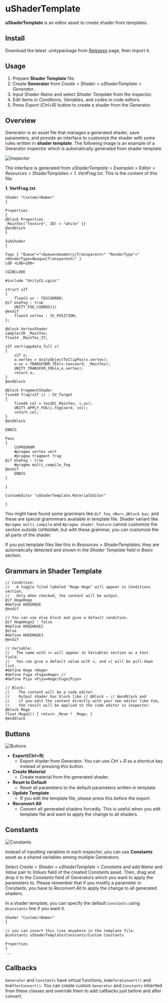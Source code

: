uShaderTemplate
===============

**uShaderTemplate** is an editor asset to create shader from templates.

Install
-------

Download the latest .unitypackage from [Releases](https://github.com/hecomi/uShaderTemplate/releases) page,
then import it.

Usage
-----

1.  Prepare **Shader Template** file.
2.  Create **Generator** from *Create > Shader > uShaderTemplate > Generator*.
3.  Input *Shader Name* and select *Shader Template* from the inspector.
4.  Edit items in *Conditions*, *Variables*, and codes in code editors.
5.  Press *Export (Ctrl+R)* button to create a shader from the Generator.

Overview
--------

Generator is an asset file that manages a generated shader, save parameters,
and provide an interface to customize the shader with some rules
written in **shader template**. The following image is an example of a Generator
inspector which is automatically generated from shader template.

![Inspector](https://raw.githubusercontent.com/wiki/hecomi/uShaderTemplate/inspector.png)

The interface is generated from
*uShaderTemplate > Examples > Editor > Resources > ShaderTemplates > 1. VertFrag.txt*.
This is the content of this file:

**1. VertFrag.txt**

```shader
Shader "Custom/<Name>"
{

Properties
{
@block Properties
_MainTex("Texture", 2D) = "white" {}
@endblock
}

SubShader
{

Tags { "Queue"="<Queue=Geometry|Transparent>" "RenderType"="<RenderType=Opaque|Transparent>" }
LOD <LOD=100>

CGINCLUDE

#include "UnityCG.cginc"

struct v2f
{
    float2 uv : TEXCOORD0;
@if UseFog : true
    UNITY_FOG_COORDS(1)
@endif
    float4 vertex : SV_POSITION;
};

@block VertexShader
sampler2D _MainTex;
float4 _MainTex_ST;

v2f vert(appdata_full v)
{
    v2f o;
    o.vertex = UnityObjectToClipPos(v.vertex);
    o.uv = TRANSFORM_TEX(v.texcoord, _MainTex);
    UNITY_TRANSFER_FOG(o,o.vertex);
    return o;
}
@endblock

@block FragmentShader
fixed4 frag(v2f i) : SV_Target
{
    fixed4 col = tex2D(_MainTex, i.uv);
    UNITY_APPLY_FOG(i.fogCoord, col);
    return col;
}
@endblock

ENDCG

Pass
{
    CGPROGRAM
    #pragma vertex vert
    #pragma fragment frag
@if UseFog : true
    #pragma multi_compile_fog
@endif
    ENDCG
}

}

CustomEditor "uShaderTemplate.MaterialEditor"

}
```

You might have found some grammars like `@if foo`, `<Bar>`, `@block baz`,
and these are special grammmars available in template file.
Shader variant like `#pragma multi_compile` and `#pragma shader_feature`
cannot customize the section outside `CGPROGRAM`, but with these grammar,
you can customize the all parts of the shader.

If you put template files like this in *Resources > ShaderTemplates*,
they are automatically detected and shown in the *Shader Template* field
in *Basic* section.

Grammars in Shader Template
---------------------------

```shader
// Condition:
//   A toggle filed labeled "Hoge Hoge" will appear in Conditions section.
//   Only when checked, the content will be output.
@if HogeHoge
#define HOGEHOGE
@endif

// You can use else block and give a default condition.
@if HogeHoge2 : false
#define HOGEHOGE2
@else
#define HOGEHOGE3
@endif

// Variable:
//   The name with <> will appear in Variables section as a text field.
//   You can give a default value with =, and =| will be pull-down list.
#define Hoge <Hoge>
#define Fuga <Fuga=Hoge> //
#define Piyo <Piyo=Hoge|Fuga|Piyo>

// Block:
//    The content will be a code editor.
//    Output shader has block like // @block ~ // @endblock and
//    if you edit the content directly with your own editor like Vim,
//    the result will be applied to the code editor in inspector.
@block Moge
float Moge2() { return _Move * _Moge; }
@endblock
```

Buttons
-------

![Buttons](https://raw.githubusercontent.com/wiki/hecomi/uShaderTemplate/buttons.png)

* **Export(Ctrl+R)**
  * Export shader from Generator. You can use *Ctrl + R* as a shortcut key
    instead of pressing this button.
* **Create Material**
  * Create material from the generated shader.
* **Reset to Default**
  * Reset all parameters to the default parameters written in template.
* **Update Template**
  * If you edit the template file, please press this before the export.
* **Reconvert All**
  * Convert all generated shaders forcedly. This is useful when you edit
    template file and want to apply the change to all shaders.


Constants
---------

![Constants](https://raw.githubusercontent.com/wiki/hecomi/uShaderTemplate/constants.png)

Instead of inputting variables in each inspector, you can use **Constants** asset
as a shared variables among multiple Generators.

Select *Create > Shader > uShaderTemplate > Constants* and add *Name* and *Value*
pair to *Values* field of the created Constants asset. Then, drag and drop it to
the *Constants* field of Generators which you want to apply the parameters to.
Please remember that if you modify a parameter in Constants,
you have to *Reconvert All* to apply the change to all generated shaders.

In a shader template, you can specify the default `Constants` using `@constants` line if you want it.

```shader
Shader "Custom/<Name>"
{

// you can insert this line anywhere in the template file.
@constants uShaderTemplate/Constants/Custom Constants

Properties
{
...
```


Callbacks
---------

`Generator` and `Constants` have virtual functions, `OnBeforeConvert()` and `OnAfterConvert()`.
You can create custom `Generator` and `Constants` inherited from these classes and override
them to add callbacks just before and after convert.
